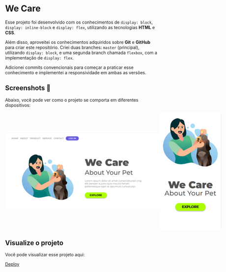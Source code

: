 # We Care

Esse projeto foi desenvolvido com os conhecimentos de `display: block`, `display: inline-block` e `display: flex`, utilizando as tecnologias **HTML** e **CSS**.

Além disso, aproveitei os conhecimentos adquiridos sobre **Git** e **GitHub** para criar este repositório. Criei duas branches: `master` (principal), utilizando `display: block`, e uma segunda branch chamada `flexbox`, com a implementação de `display: flex`.

Adicionei commits convencionais para começar a praticar esse conhecimento e implementei a responsividade em ambas as versões.

## Screenshots 📸

Abaixo, você pode ver como o projeto se comporta em diferentes dispositivos:

<div style="display: flex; align-items: center; justify-content: space-around;">
  <img src="https://raw.githubusercontent.com/RenanMinichillo/we-care/refs/heads/flexbox/img/demo-pc.bmp" width="700" alt="Versão para PC">
  <img src="https://raw.githubusercontent.com/RenanMinichillo/we-care/refs/heads/flexbox/img/demo-mobile.bmp" width="200" alt="Versão para dispositivos móveis">
</div>

## Visualize o projeto

Você pode visualizar esse projeto aqui:

[Deploy](https://renanminichillo.github.io/we-care/)
